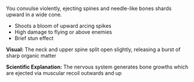 
You convulse violently, ejecting spines and needle-like bones shards upward in a wide cone.

- Shoots a bloom of upward arcing spikes
- High damage to flying or above enemies
- Brief stun effect

**Visual:** The neck and upper spine split open slightly, releasing a burst of sharp organic matter

**Scientific Explanation:** The nervous system generates bone growths which are ejected via muscular recoil outwards and up